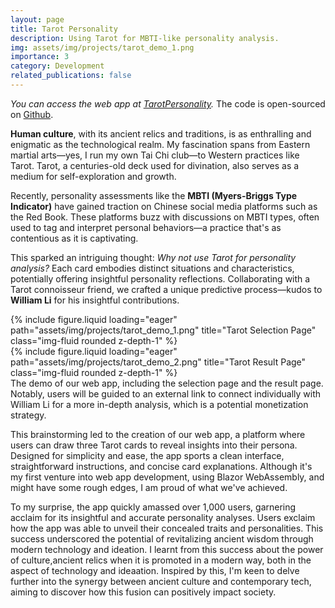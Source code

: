 ```yaml
---
layout: page
title: Tarot Personality
description: Using Tarot for MBTI-like personality analysis.
img: assets/img/projects/tarot_demo_1.png
importance: 3
category: Development
related_publications: false
---
```

*You can access the web app at [TarotPersonality](https://zehao.tech/TarotPersonality/).* The code is open-sourced on [Github](https://github.com/0010SS/TarotPersonality).

**Human culture**, with its ancient relics and traditions, is as enthralling and enigmatic as the technological realm. My fascination spans from Eastern martial arts—yes, I run my own Tai Chi club—to Western practices like Tarot. Tarot, a centuries-old deck used for divination, also serves as a medium for self-exploration and growth.

Recently, personality assessments like the **MBTI (Myers-Briggs Type Indicator)** have gained traction on Chinese social media platforms such as the Red Book. These platforms buzz with discussions on MBTI types, often used to tag and interpret personal behaviors—a practice that's as contentious as it is captivating.

This sparked an intriguing thought: *Why not use Tarot for personality analysis?* Each card embodies distinct situations and characteristics, potentially offering insightful personality reflections. Collaborating with a Tarot connoisseur friend, we crafted a unique predictive process—kudos to **William Li** for his insightful contributions.

<div class="row">
    <div class="col-sm-6 mt-3 mt-md-0">
        {% include figure.liquid loading="eager" path="assets/img/projects/tarot_demo_1.png" title="Tarot Selection Page" class="img-fluid rounded z-depth-1" %}
    </div>
    <div class="col-sm-6 mt-3 mt-md-0">
        {% include figure.liquid loading="eager" path="assets/img/projects/tarot_demo_2.png" title="Tarot Result Page" class="img-fluid rounded z-depth-1" %}
    </div>
</div>
<div class="caption">
    The demo of our web app, including the selection page and the result page. Notably, users will be guided to an external link to connect individually with William Li for a more in-depth analysis, which is a potential monetization strategy.
</div>

This brainstorming led to the creation of our web app, a platform where users can draw three Tarot cards to reveal insights into their persona. Designed for simplicity and ease, the app sports a clean interface, straightforward instructions, and concise card explanations. Although it's my first venture into web app development, using Blazor WebAssembly, and might have some rough edges, I am proud of what we've achieved. 

To my surprise, the app quickly amassed over 1,000 users, garnering acclaim for its insightful and accurate personality analyses. Users exclaim how the app was able to unveil their concealed traits and personalities. This success underscored the potential of revitalizing ancient wisdom through modern technology and ideation. I learnt from this success about the power of culture,ancient relics when it is promoted in a modern way, both in the aspect of technology and ideaation. Inspired by this, I'm keen to delve further into the synergy between ancient culture and contemporary tech, aiming to discover how this fusion can positively impact society.
